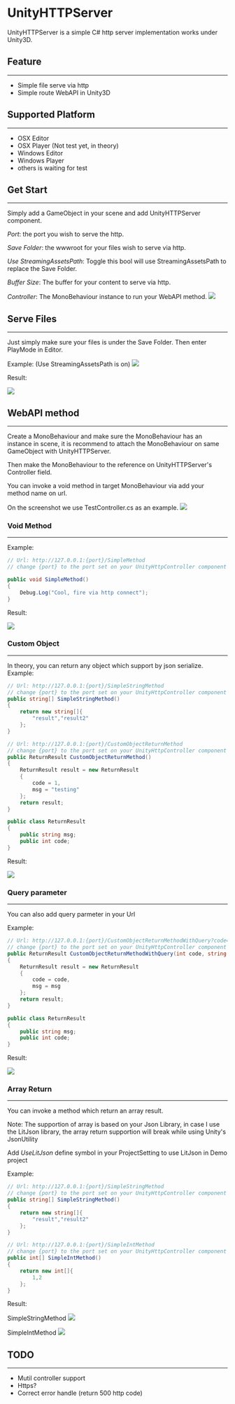 # UnityHTTPServer 
UnityHTTPServer is a simple C# http server implementation works under Unity3D.

## Feature
------
- Simple file serve via http
- Simple route WebAPI in Unity3D

## Supported Platform
------
- OSX Editor
- OSX Player (Not test yet, in theory)
- Windows Editor
- Windows Player
- others is waiting for test

## Get Start
------
Simply add a GameObject in your scene and add UnityHTTPServer component.

*Port*: the port you wish to serve the http.

*Save Folder*: the wwwroot for your files wish to serve via http.

*Use StreamingAssetsPath*: Toggle this bool will use StreamingAssetsPath to replace the Save Folder.

*Buffer Size*: The buffer for your content to serve via http.

*Controller*: The MonoBehaviour instance to run your WebAPI method.
<img src="Img/01.png">


## Serve Files
------
Just simply make sure your files is under the Save Folder.
Then enter PlayMode in Editor.

Example: (Use StreamingAssetsPath is on)
<img src="Img/02.png">

Result:

<img src="Img/03.png">

## WebAPI method
------
Create a MonoBehaviour and make sure the MonoBehaviour has an instance in scene, it is recommend to attach the MonoBehaviour on same GameObject with UnityHTTPServer.

Then make the MonoBehaviour to the reference on UnityHTTPServer's Controller field.

You can invoke a void method in target MonoBehaviour via add your method name on url. 

On the screenshot we use TestController.cs as an example.
<img src="Img/04.png">

### Void Method
------

Example:

```csharp  
// Url: http://127.0.0.1:{port}/SimpleMethod
// change {port} to the port set on your UnityHttpController component

public void SimpleMethod()
{
    Debug.Log("Cool, fire via http connect");
}
```  
Result:

<img src="Img/05.png">

### Custom Object
------

In theory, you can return any object which support by json serialize.
Example: 

```csharp  
// Url: http://127.0.0.1:{port}/SimpleStringMethod
// change {port} to the port set on your UnityHttpController component
public string[] SimpleStringMethod()
{
    return new string[]{
        "result","result2"
    };
}

// Url: http://127.0.0.1:{port}/CustomObjectReturnMethod
// change {port} to the port set on your UnityHttpController component
public ReturnResult CustomObjectReturnMethod()
{
    ReturnResult result = new ReturnResult
    {
        code = 1,
        msg = "testing"
    };
    return result;
}

public class ReturnResult
{
    public string msg;
    public int code;
}
```  
Result:

<img src="Img/08.png">

### Query parameter
------
You can also add query parmeter in your Url

Example: 

```csharp  
// Url: http://127.0.0.1:{port}/CustomObjectReturnMethodWithQuery?code=1111&msg=wow_it_is_so_cool
// change {port} to the port set on your UnityHttpController component
public ReturnResult CustomObjectReturnMethodWithQuery(int code, string msg)
{
    ReturnResult result = new ReturnResult
    {
        code = code,
        msg = msg
    };
    return result;
}

public class ReturnResult
{
    public string msg;
    public int code;
}
```  
Result:

<img src="Img/09.png">

### Array Return
------
You can invoke a method which return an array result. 

Note: The supportion of array is based on your Json Library, in case I use the LitJson library, the array return supportion will break while using Unity's JsonUtility

Add *UseLitJson* define symbol in your ProjectSetting to use LitJson in Demo project

Example:

```csharp  
// Url: http://127.0.0.1:{port}/SimpleStringMethod
// change {port} to the port set on your UnityHttpController component
public string[] SimpleStringMethod()
{
    return new string[]{
        "result","result2"
    };
}

// Url: http://127.0.0.1:{port}/SimpleIntMethod
// change {port} to the port set on your UnityHttpController component
public int[] SimpleIntMethod()
{
    return new int[]{
        1,2
    };
}
```  
Result:

SimpleStringMethod
<img src="Img/06.png">

SimpleIntMethod
<img src="Img/07.png">


## TODO
------
- Mutil controller support
- Https?
- Correct error handle (return 500 http code)
